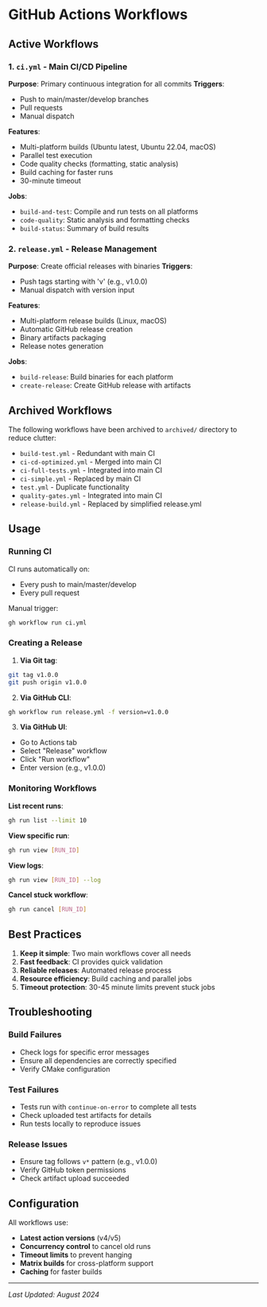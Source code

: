 # GitHub Actions Workflows

## Active Workflows

### 1. `ci.yml` - Main CI/CD Pipeline
**Purpose**: Primary continuous integration for all commits
**Triggers**: 
- Push to main/master/develop branches
- Pull requests
- Manual dispatch

**Features**:
- Multi-platform builds (Ubuntu latest, Ubuntu 22.04, macOS)
- Parallel test execution
- Code quality checks (formatting, static analysis)
- Build caching for faster runs
- 30-minute timeout

**Jobs**:
- `build-and-test`: Compile and run tests on all platforms
- `code-quality`: Static analysis and formatting checks
- `build-status`: Summary of build results

### 2. `release.yml` - Release Management
**Purpose**: Create official releases with binaries
**Triggers**:
- Push tags starting with 'v' (e.g., v1.0.0)
- Manual dispatch with version input

**Features**:
- Multi-platform release builds (Linux, macOS)
- Automatic GitHub release creation
- Binary artifacts packaging
- Release notes generation

**Jobs**:
- `build-release`: Build binaries for each platform
- `create-release`: Create GitHub release with artifacts

## Archived Workflows

The following workflows have been archived to `archived/` directory to reduce clutter:
- `build-test.yml` - Redundant with main CI
- `ci-cd-optimized.yml` - Merged into main CI
- `ci-full-tests.yml` - Integrated into main CI
- `ci-simple.yml` - Replaced by main CI
- `test.yml` - Duplicate functionality
- `quality-gates.yml` - Integrated into main CI
- `release-build.yml` - Replaced by simplified release.yml

## Usage

### Running CI
CI runs automatically on:
- Every push to main/master/develop
- Every pull request

Manual trigger:
```bash
gh workflow run ci.yml
```

### Creating a Release
1. **Via Git tag**:
```bash
git tag v1.0.0
git push origin v1.0.0
```

2. **Via GitHub CLI**:
```bash
gh workflow run release.yml -f version=v1.0.0
```

3. **Via GitHub UI**:
- Go to Actions tab
- Select "Release" workflow
- Click "Run workflow"
- Enter version (e.g., v1.0.0)

### Monitoring Workflows

**List recent runs**:
```bash
gh run list --limit 10
```

**View specific run**:
```bash
gh run view [RUN_ID]
```

**View logs**:
```bash
gh run view [RUN_ID] --log
```

**Cancel stuck workflow**:
```bash
gh run cancel [RUN_ID]
```

## Best Practices

1. **Keep it simple**: Two main workflows cover all needs
2. **Fast feedback**: CI provides quick validation
3. **Reliable releases**: Automated release process
4. **Resource efficiency**: Build caching and parallel jobs
5. **Timeout protection**: 30-45 minute limits prevent stuck jobs

## Troubleshooting

### Build Failures
- Check logs for specific error messages
- Ensure all dependencies are correctly specified
- Verify CMake configuration

### Test Failures
- Tests run with `continue-on-error` to complete all tests
- Check uploaded test artifacts for details
- Run tests locally to reproduce issues

### Release Issues
- Ensure tag follows `v*` pattern (e.g., v1.0.0)
- Verify GitHub token permissions
- Check artifact upload succeeded

## Configuration

All workflows use:
- **Latest action versions** (v4/v5)
- **Concurrency control** to cancel old runs
- **Timeout limits** to prevent hanging
- **Matrix builds** for cross-platform support
- **Caching** for faster builds

---
*Last Updated: August 2024*